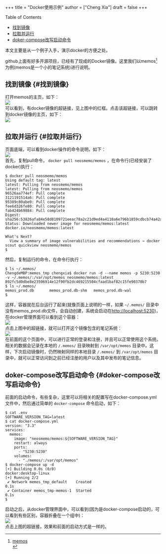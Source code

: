 +++
title = "Docker使用示例"
author = ["Cheng Xia"]
draft = false
+++

<div class="ox-hugo-toc toc">

<div class="heading">Table of Contents</div>

- [找到镜像](#找到镜像)
- [拉取并运行](#拉取并运行)
- [doker-compose改写启动命令](#doker-compose改写启动命令)

</div>
<!--endtoc-->

本文主要是从一个例子入手，演示docker的方便之处。 <br/>

github上面有好多开源项目，已经有了现成的Docker镜像。这里我们以memos[^fn:1]为例(memos是一个小的笔记系统)进行说明。 <br/>


## 找到镜像 {#找到镜像}

打开memos的主页，如下： <br/>
![](/ox-hugo/01_MemosIndex.png) <br/>
可以看到，有docker镜像的超链接，见上图中的红框。点击该超链接，可以跳转到docker镜像的主页，如下： <br/>
![](/ox-hugo/02_MemosImageIndex1.png) <br/>


## 拉取并运行 {#拉取并运行}

页面底端，可以看到docker操作的命令说明，如下： <br/>
![](/ox-hugo/02_MemosImageIndex2.png) <br/>
首先，复制pull命令， `docker pull neosmemo/memos` ，在命令行(已经安装了docker)执行： <br/>

```text
$ docker pull neosmemo/memos
Using default tag: latest
latest: Pulling from neosmemo/memos
latest: Pulling from neosmemo/memos
96526aa774ef: Pull complete 
3121191514a6: Pull complete 
95389c80abe0: Pull complete 
fee6d326fe80: Pull complete 
fab424b69884: Pull complete 
Digest: sha256:53826afa84e58d8109721eeac78a2c21d9ed4a4110a6e796b1859cdbcb74a42a
Status: Downloaded newer image for neosmemo/memos:latest
docker.io/neosmemo/memos:latest

What's Next?
  View a summary of image vulnerabilities and recommendations → docker scout quickview neosmemo/memos
$ 
```

然后，复制运行的命令，在命令行执行： <br/>

```text
$ ls ~/.memos/
ChengdeMBP:memos_tmp chengxia$ docker run -d --name memos -p 5230:5230 -v ~/.memos/:/var/opt/memos neosmemo/memos:latest
892fc5d0dbe8e23596914e12f90fb2dc469215504cfaad1baf82c15fe90370b7
$ ls ~/.memos/
memos_prod.db		memos_prod.db-shm	memos_prod.db-wal
$ 
```

这样，容器就在后台运行了起来(就像页面上说明的一样，如果 `~/.memos/` 目录中没有memos_prod.db文件，会自动创建，系统会启动在<http://localhost:5230>)，在docker管理界面可以看到这个容器： <br/>
![](/ox-hugo/03_MemosContainer.png) <br/>
点击上图中的超链接，就可以打开这个镜像包含的笔记系统： <br/>
![](/ox-hugo/04_MemosLogin.png) <br/>
在前面的这个页面中，可以进行正常的登录和注册，并且可以正常使用这个系统。相关的数据会记录在本地的 `/.memos/` 目录映射到 `/var/opt/memos` 目录中。这样，下次启动镜像时，仍然映射同样的本地目录 `/.memos/` 到 `/var/opt/memos` 目录中，就可以正常访问到之前已经注册的用户以及其中发布的笔记信息。 <br/>


## doker-compose改写启动命令 {#doker-compose改写启动命令}

前面的启动命令，有些复杂，这里可以将相关的配置写在docker-compose.yml文件中，然后通过简单的 `docker-compose` 命令启动，如下： <br/>

```text
$ cat .env 
SOFTWARE_VERSION_TAG=latest
$ cat docker-compose.yml 
version: "3.3"
services:
  memos:
    image: "neosmemo/memos:${SOFTWARE_VERSION_TAG}"
    restart: always
    ports:
      - "5230:5230"
    volumes:
      - "./memos/:/var/opt/memos"
$ docker-compose up -d
[+] Building 0.0s (0/0)                                    docker:desktop-linux
[+] Running 2/2
 ✔ Network memos_tmp_default    Created                                    0.1s 
 ✔ Container memos_tmp-memos-1  Started                                    0.1s 
$ 
```

启动之后，从docker管理界面中，可以看到(因为是docker-compose启动的，可以看到有些区别，容器折叠在一个组中)： <br/>
![](/ox-hugo/05_MemosCompose.png) <br/>
点击上图的超链接，效果和前面的启动方式是一样的。 <br/>

[^fn:1]: [memos](https://usememos.com) <br/>